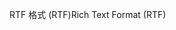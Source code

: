 <span data-ttu-id="64215-101">RTF 格式 (RTF)</span><span class="sxs-lookup"><span data-stu-id="64215-101">Rich Text Format (RTF)</span></span>